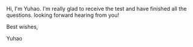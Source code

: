 Hi, I'm Yuhao. I'm really glad to receive the test and have finished all the questions. looking forward hearing from you!



Best wishes,

Yuhao
